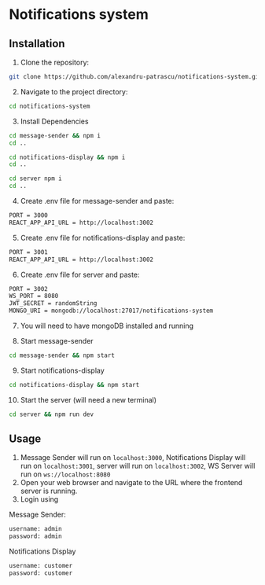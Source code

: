 # Notifications system

## Installation

1. Clone the repository:

```bash
git clone https://github.com/alexandru-patrascu/notifications-system.git
```

2. Navigate to the project directory:

```bash
cd notifications-system
```

3. Install Dependencies

```bash
cd message-sender && npm i
cd ..
```

```bash
cd notifications-display && npm i
cd ..
```

```bash
cd server npm i
cd ..
```

4. Create .env file for message-sender and paste:

```bash
PORT = 3000
REACT_APP_API_URL = http://localhost:3002
```

5. Create .env file for notifications-display and paste:

```bash
PORT = 3001
REACT_APP_API_URL = http://localhost:3002
```

6. Create .env file for server and paste:

```bash
PORT = 3002
WS_PORT = 8080
JWT_SECRET = randomString
MONGO_URI = mongodb://localhost:27017/notifications-system
```

7. You will need to have mongoDB installed and running

8. Start message-sender

```bash
cd message-sender && npm start
```

9. Start notifications-display

```bash
cd notifications-display && npm start
```

10. Start the server (will need a new terminal)

```bash
cd server && npm run dev
```

## Usage

1. Message Sender will run on `localhost:3000`, Notifications Display will run on `localhost:3001`, server will run on `localhost:3002`, WS Server will run on `ws://localhost:8080`
2. Open your web browser and navigate to the URL where the frontend server is running.
3. Login using

Message Sender:

```bash
username: admin
password: admin
```

Notifications Display

```bash
username: customer
password: customer
```
